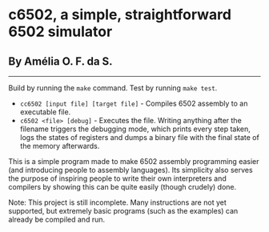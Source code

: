 # c6502, a simple, straightforward 6502 simulator

## By Amélia O. F. da S.

---

Build by running the ```make``` command.
Test by running ```make test```.

* ```cc6502 [input file] [target file]``` - Compiles 6502 assembly to an executable file.
* ```c6502 <file> [debug]``` - Executes the file. Writing anything after the filename triggers the debugging mode, which prints every step taken, logs the states of registers and dumps a binary file with the final state of the memory afterwards.

This is a simple program made to make 6502 assembly programming easier (and introducing people to assembly languages). Its simplicity also serves the purpose of inspiring people to write their own interpreters and compilers by showing this can be quite easily (though crudely) done.

Note: This project is still incomplete. Many instructions are not yet supported, but extremely basic programs (such as the examples) can already be compiled and run.

